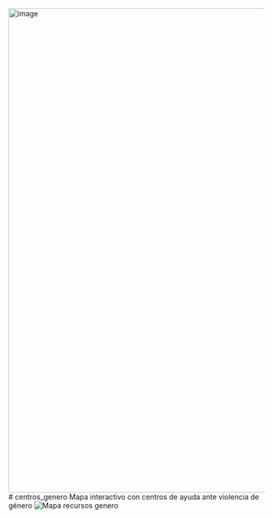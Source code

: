 <img width="955" height="953" alt="image" src="https://github.com/user-attachments/assets/7d17315d-4c14-499c-b736-153cd7b7ef3e" /># centros_genero
Mapa interactivo con centros de ayuda ante violencia de género
![Mapa recursos genero](https://github.com/user-attachments/assets/f8ed3a4d-0eee-4e1a-be70-84cdf1743d86)
